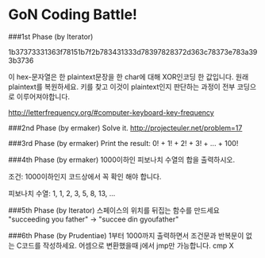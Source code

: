 GoN Coding Battle!
=================

###1st Phase (by Iterator)

1b37373331363f78151b7f2b783431333d78397828372d363c78373e783a393b3736

이 hex-문자열은 한 plaintext문장을 한 char에 대해 XOR인코딩 한 값입니다.
원래 plaintext를 복원하세요. 키를 찾고 이것이 plaintext인지 판단하는 과정이 전부 코딩으로 이루어져야합니다.

http://letterfrequency.org/#computer-keyboard-key-frequency


###2nd Phase (by ermaker)
Solve it.
http://projecteuler.net/problem=17

###3rd Phase (by ermaker)
Print the result: 0! + 1! + 2! + 3! + ... + 100!

###4th Phase (by ermaker)
1000이하인 피보나치 수열의 합을 출력하시오.

조건: 1000이하인지 코드상에서 꼭 확인 해야 합니다.

피보나치 수열: 1, 1, 2, 3, 5, 8, 13, ...

###5th Phase (by Iterator)
스페이스의 위치를 뒤집는 함수를 만드세요
"succeeding you father" -> "succee din gyoufather"

###6th Phase (by Prudentiae)
1부터 1000까지 출력하면서 조건문과 반복문이 없는 C코드를 작성하세요.
어셈으로 변환했을때 j에서 jmp만 가능합니다. cmp X
